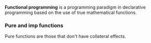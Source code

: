 **Functional programming** is a programming paradigm in declarative programming based on the use of true mathematical functions.
### Pure and imp functions
Pure functions are those that don't have collateral effects.
